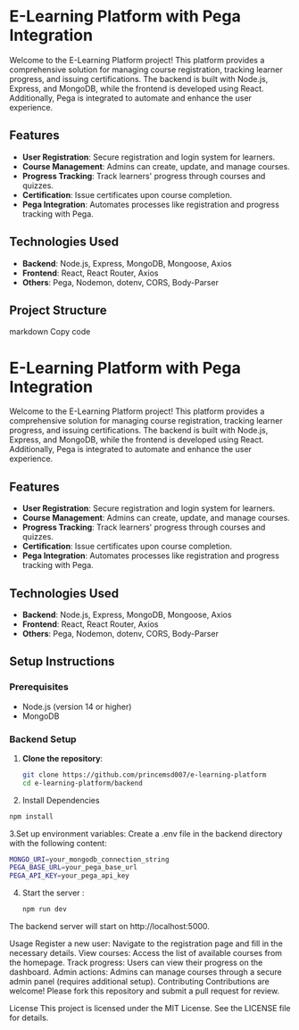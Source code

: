 # E-Learning Platform with Pega Integration

Welcome to the E-Learning Platform project! This platform provides a comprehensive solution for managing course registration, tracking learner progress, and issuing certifications. The backend is built with Node.js, Express, and MongoDB, while the frontend is developed using React. Additionally, Pega is integrated to automate and enhance the user experience.

## Features

- **User Registration**: Secure registration and login system for learners.
- **Course Management**: Admins can create, update, and manage courses.
- **Progress Tracking**: Track learners' progress through courses and quizzes.
- **Certification**: Issue certificates upon course completion.
- **Pega Integration**: Automates processes like registration and progress tracking with Pega.

## Technologies Used

- **Backend**: Node.js, Express, MongoDB, Mongoose, Axios
- **Frontend**: React, React Router, Axios
- **Others**: Pega, Nodemon, dotenv, CORS, Body-Parser

## Project Structure

markdown
Copy code
# E-Learning Platform with Pega Integration

Welcome to the E-Learning Platform project! This platform provides a comprehensive solution for managing course registration, tracking learner progress, and issuing certifications. The backend is built with Node.js, Express, and MongoDB, while the frontend is developed using React. Additionally, Pega is integrated to automate and enhance the user experience.

## Features

- **User Registration**: Secure registration and login system for learners.
- **Course Management**: Admins can create, update, and manage courses.
- **Progress Tracking**: Track learners' progress through courses and quizzes.
- **Certification**: Issue certificates upon course completion.
- **Pega Integration**: Automates processes like registration and progress tracking with Pega.

## Technologies Used

- **Backend**: Node.js, Express, MongoDB, Mongoose, Axios
- **Frontend**: React, React Router, Axios
- **Others**: Pega, Nodemon, dotenv, CORS, Body-Parser


## Setup Instructions

### Prerequisites

- Node.js (version 14 or higher)
- MongoDB

### Backend Setup

1. **Clone the repository**:
   ```bash
   git clone https://github.com/princemsd007/e-learning-platform
   cd e-learning-platform/backend
2. Install Dependencies
  ```bash
 npm install
```
3.Set up environment variables: Create a .env file in the backend directory with the following content:
```bash
MONGO_URI=your_mongodb_connection_string
PEGA_BASE_URL=your_pega_base_url
PEGA_API_KEY=your_pega_api_key
```
4. Start the server :
   ```bash
   npm run dev

The backend server will start on http://localhost:5000.


Usage
Register a new user: Navigate to the registration page and fill in the necessary details.
View courses: Access the list of available courses from the homepage.
Track progress: Users can view their progress on the dashboard.
Admin actions: Admins can manage courses through a secure admin panel (requires additional setup).
Contributing
Contributions are welcome! Please fork this repository and submit a pull request for review.

License
This project is licensed under the MIT License. See the LICENSE file for details.

